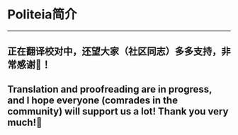# **Politeia简介**

-----

## 正在翻译校对中，还望大家（社区同志）多多支持，非常感谢🙏！
## Translation and proofreading are in progress, and I hope everyone (comrades in the community) will support us a lot! Thank you very much!🙏

